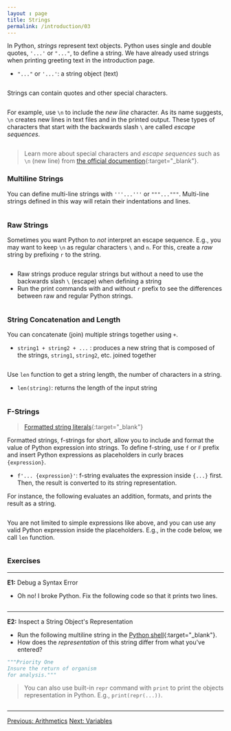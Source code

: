```yaml
---
layout : page
title: Strings
permalink: /introduction/03
---
```


In Python, *strings* represent text objects. Python uses single and double quotes,
`'...'` or `"..."`, to define a string. We have already used strings when
printing greeting text in the introduction page.

- `"..."` or `'...'`: a string object (text)

<div class="language-python highlighter-rouge">
<pre class="highlight"><script type="py-editor" worker>
print('special order')
print("special order")
</script></pre></div>

Strings can contain quotes and other special characters.

<div class="language-python highlighter-rouge">
<pre class="highlight"><script type="py-editor" worker>
print("single quotes '...'")
print('double quotes "..."')
print('or include quotes \" and \' by escaping with \\ character')
</script></pre></div>

For example, use `\n` to include the *new line* character. As its name suggests,
`\n` creates new lines in text files and in the printed output. These types of
characters that start with the backwards slash `\` are called *escape sequences*.

<div class="language-python highlighter-rouge">
<pre class="highlight"><script type="py-editor" worker>
print('Priority One\nInsure the return of organism\nfor analysis.')
</script></pre></div>

> Learn more about special characters and *escape sequences* such as `\n`
(new line) from
[the official documention](https://docs.python.org/3/reference/lexical_analysis.html#escape-sequences){:target="_blank"}.

### Multiline Strings

You can define multi-line strings with `'''...'''` or `"""..."""`.
Multi-line strings defined in this way will retain their indentations and lines.

<div class="language-python highlighter-rouge">
<pre class="highlight"><script type="py-editor" worker>
print("""Priority One
Insure the return of organism
for analysis.""")
</script></pre></div>

### Raw Strings

Sometimes you want Python to *not* interpret an escape sequence. E.g., you
may want to keep `\n` as regular characters `\` and `n`. For this, create
a *raw* string by prefixing `r` to the string.

<div class="language-python highlighter-rouge">
<pre class="highlight"><script type="py-editor" worker>
print(r"This characters \n are on the same line")
print(r'\t is a tab and \n is a new line sequences')
</script></pre></div>

- Raw strings produce regular strings but without a need to use the backwards slash
`\` (escape) when defining a string
- Run the print commands with and without
`r` prefix to see the differences between raw and regular Python strings.

<div class="language-python highlighter-rouge">
<pre class="highlight"><script type="py-editor" worker>
print(r"These are the same two strings\n")
print("These are the same two strings\\n")
</script></pre></div>

### String Concatenation and Length

You can concatenate (join) multiple strings together using `+`.

- `string1 + string2 + ...` : produces a new string that is composed of
the strings, `string1`, `string2`, etc. joined together

<div class="language-python highlighter-rouge">
<pre class="highlight"><script type="py-editor" worker>
print("Weyland-" + "Yutani " + "Corporation")
</script></pre></div>

Use `len` function to get a string length, the number of characters in a string.

- `len(string)`: returns the length of the input string

<div class="language-python highlighter-rouge">
<pre class="highlight"><script type="py-editor" worker>
print(len("cargo"))
</script></pre></div>

### F-Strings

> [Formatted string literals](https://docs.python.org/3/tutorial/inputoutput.html#formatted-string-literals){:target="_blank"}

Formatted strings, f-strings for short, allow you to include and format the value
of Python expression into strings. To define f-string, use `f` or `F` prefix and
insert Python expressions as placeholders in curly braces `{expression}`.

- `f'... {expression}'`: f-string evaluates the expression inside `{...}` first.
Then, the result is converted to its string representation.

For instance, the following evaluates an addition, formats, and prints the result
as a string.

<div class="language-python highlighter-rouge">
<pre class="highlight"><script type="py-editor" worker>
print(f"The new route takes {8 + 10} months to reach Earth.")
</script></pre></div>

You are not limited to simple expressions like above, and you can use any valid
Python expression inside the placeholders. E.g., in the code below, we call `len`
function.

<div class="language-python highlighter-rouge">
<pre class="highlight"><script type="py-editor" worker>
print(f"Word 'Alien' is {len("Alien")} characters long.")
</script></pre></div>

### Exercises

---
**E1:** Debug a Syntax Error

- Oh no! I broke Python. Fix the following code so that it prints two lines.

<div class="language-python highlighter-rouge">
<pre class="highlight"><script type="py-editor" worker>
print("Neo: 'I know kung-fu'\nMorpheus: 'Show me'')
</script></pre></div>

---
**E2:** Inspect a String Object's Representation

- Run the following multiline string in the
[Python shell](/pythonlab/terminal/){:target="_blank"}.
- How does the *representation* of this string differ from what you've entered?

```python
"""Priority One
Insure the return of organism
for analysis."""
```

> You can also use built-in `repr` command with `print` to print the objects
representation in Python. E.g., `print(repr(...))`.

<div class="language-python highlighter-rouge">
<pre class="highlight"><script type="py-editor" worker>
print(repr("""Priority One
Insure the return of organism
for analysis."""))
</script></pre></div>

---

<div class="prevnextlinks">
    <a id="previous" href="02">Previous: Arithmetics</a>
    <a id="next" href="04">Next: Variables</a>
</div>
<script src="{{ '/assets/js/navigation.js' | relative_url }}"></script>
